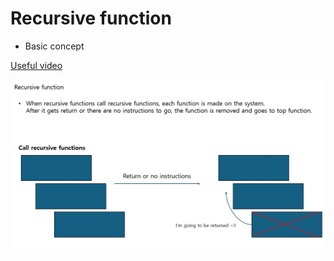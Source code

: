 # Recursive function
* Basic concept

[Useful video](https://www.youtube.com/watch?v=yio6FyP1N2k)

![alt text](Capture11.JPG)